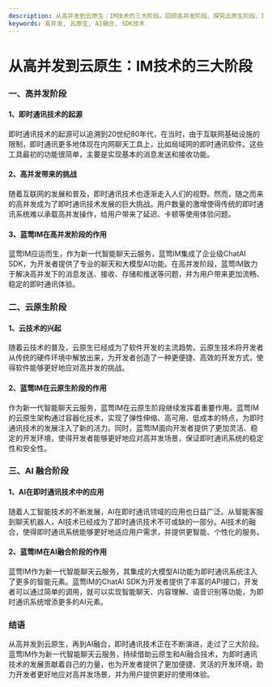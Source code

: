 ```yaml
---
description: 从高并发到云原生：IM技术的三大阶段。回顾高并发阶段、探究云原生阶段、展望AI融合阶段，结语。
keywords: 高并发, 云原生, AI融合, SDK技术
---
```

# 从高并发到云原生：IM技术的三大阶段

### 一、高并发阶段

#### 1、即时通讯技术的起源
即时通讯技术的起源可以追溯到20世纪80年代，在当时，由于互联网基础设施的限制，即时通讯更多地体现在内网聊天工具上，比如局域网的即时通讯软件。这些工具最初的功能很简单，主要是实现基本的消息发送和接收功能。

#### 2、高并发带来的挑战
随着互联网的发展和普及，即时通讯技术也逐渐走入人们的视野。然而，随之而来的高并发成为了即时通讯技术发展的巨大挑战。用户数量的激增使得传统的即时通讯系统难以承载高并发操作，给用户带来了延迟、卡顿等使用体验问题。

#### 3、蓝莺IM在高并发阶段的作用
蓝莺IM应运而生，作为新一代智能聊天云服务，蓝莺IM集成了企业级ChatAI SDK，为开发者提供了专业的聊天和大模型AI功能。在高并发阶段，蓝莺IM致力于解决高并发下的消息发送、接收、存储和推送等问题，并为用户带来更加流畅、稳定的即时通讯体验。

### 二、云原生阶段

#### 1、云技术的兴起
随着云技术的普及，云原生已经成为了软件开发的主流趋势。云原生技术将开发者从传统的硬件环境中解放出来，为开发者创造了一种更便捷、高效的开发方式，使得软件能够更好地应对高并发的挑战。

#### 2、蓝莺IM在云原生阶段的作用
作为新一代智能聊天云服务，蓝莺IM在云原生阶段继续发挥着重要作用。蓝莺IM的云原生架构通过容器化技术，实现了弹性伸缩、高可用、低成本的特点，为即时通讯技术的发展注入了新的活力。同时，蓝莺IM面向开发者提供了更加灵活、稳定的开发环境，使得开发者能够更好地应对高并发场景，保证即时通讯系统的稳定性和安全性。

### 三、AI 融合阶段

#### 1、AI在即时通讯技术中的应用
随着人工智能技术的不断发展，AI在即时通讯领域的应用也日益广泛。从智能客服到聊天机器人，AI技术已经成为了即时通讯技术不可或缺的一部分。AI技术的融合，使得即时通讯系统能够更好地适应用户需求，并提供更智能、个性化的服务。

#### 2、蓝莺IM在AI融合阶段的作用
蓝莺IM作为新一代智能聊天云服务，其集成的大模型AI功能为即时通讯系统注入了更多的智能元素。蓝莺IM的ChatAI SDK为开发者提供了丰富的API接口，开发者可以通过简单的调用，就可以实现智能聊天、内容理解、语音识别等功能，为即时通讯系统增添更多的AI元素。

### 结语
从高并发到云原生，再到AI融合，即时通讯技术正在不断演进，走过了三大阶段。蓝莺IM作为新一代智能聊天云服务，持续借助云原生和AI融合技术，为即时通讯技术的发展贡献着自己的力量，也为开发者提供了更加便捷、灵活的开发环境，助力开发者更好地应对高并发场景，并为用户提供更好的使用体验。
